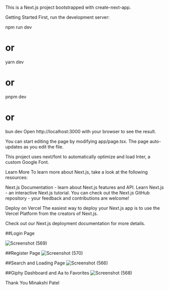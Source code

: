This is a Next.js project bootstrapped with create-next-app.

Getting Started
First, run the development server:

npm run dev
# or
yarn dev
# or
pnpm dev
# or
bun dev
Open http://localhost:3000 with your browser to see the result.

You can start editing the page by modifying app/page.tsx. The page auto-updates as you edit the file.

This project uses next/font to automatically optimize and load Inter, a custom Google Font.

Learn More
To learn more about Next.js, take a look at the following resources:

Next.js Documentation - learn about Next.js features and API.
Learn Next.js - an interactive Next.js tutorial.
You can check out the Next.js GitHub repository - your feedback and contributions are welcome!

Deploy on Vercel
The easiest way to deploy your Next.js app is to use the Vercel Platform from the creators of Next.js.

Check out our Next.js deployment documentation for more details.

##Login Page

![Screenshot (569)](https://github.com/MINAKSHI101/AlphaBI-assignment/assets/122079472/1ef23a97-7d76-4565-a882-0c4b7f504220)

##Register Page
![Screenshot (570)](https://github.com/MINAKSHI101/AlphaBI-assignment/assets/122079472/4d3564cc-1664-4775-8550-9318c796390a)

##Search and Loading Page
![Screenshot (566)](https://github.com/MINAKSHI101/AlphaBI-assignment/assets/122079472/20268923-782c-4243-ab09-24a4ccd60fe0)

##Giphy Dashboard and Aa to Favorites
![Screenshot (568)](https://github.com/MINAKSHI101/AlphaBI-assignment/assets/122079472/0fe38fda-d576-43a7-9904-0367a4c4624d)

Thank You 
Minakshi Patel


